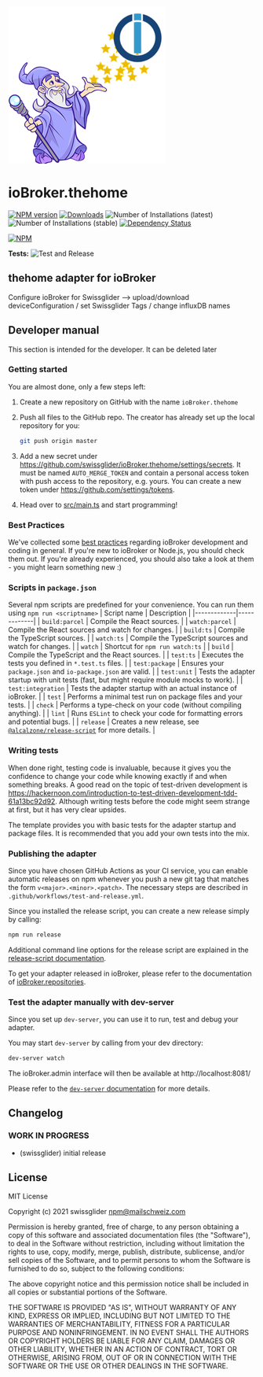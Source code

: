 ![Logo](admin/thehome.png)
# ioBroker.thehome

[![NPM version](https://img.shields.io/npm/v/iobroker.thehome.svg)](https://www.npmjs.com/package/iobroker.thehome)
[![Downloads](https://img.shields.io/npm/dm/iobroker.thehome.svg)](https://www.npmjs.com/package/iobroker.thehome)
![Number of Installations (latest)](https://iobroker.live/badges/thehome-installed.svg)
![Number of Installations (stable)](https://iobroker.live/badges/thehome-stable.svg)
[![Dependency Status](https://img.shields.io/david/swissglider/iobroker.thehome.svg)](https://david-dm.org/swissglider/iobroker.thehome)

[![NPM](https://nodei.co/npm/iobroker.thehome.png?downloads=true)](https://nodei.co/npm/iobroker.thehome/)

**Tests:** ![Test and Release](https://github.com/swissglider/ioBroker.thehome/workflows/Test%20and%20Release/badge.svg)

## thehome adapter for ioBroker

Configure ioBroker for Swissglider --> upload/download deviceConfiguration / set Swissglider Tags / change influxDB names

## Developer manual
This section is intended for the developer. It can be deleted later

### Getting started

You are almost done, only a few steps left:
1. Create a new repository on GitHub with the name `ioBroker.thehome`

1. Push all files to the GitHub repo. The creator has already set up the local repository for you:  
	```bash
	git push origin master
	```
1. Add a new secret under https://github.com/swissglider/ioBroker.thehome/settings/secrets. It must be named `AUTO_MERGE_TOKEN` and contain a personal access token with push access to the repository, e.g. yours. You can create a new token under https://github.com/settings/tokens.

1. Head over to [src/main.ts](src/main.ts) and start programming!

### Best Practices
We've collected some [best practices](https://github.com/ioBroker/ioBroker.repositories#development-and-coding-best-practices) regarding ioBroker development and coding in general. If you're new to ioBroker or Node.js, you should
check them out. If you're already experienced, you should also take a look at them - you might learn something new :)

### Scripts in `package.json`
Several npm scripts are predefined for your convenience. You can run them using `npm run <scriptname>`
| Script name | Description |
|-------------|-------------|
| `build:parcel` | Compile the React sources. |
| `watch:parcel` | Compile the React sources and watch for changes. |
| `build:ts` | Compile the TypeScript sources. |
| `watch:ts` | Compile the TypeScript sources and watch for changes. |
| `watch` | Shortcut for `npm run watch:ts` |
| `build` | Compile the TypeScript and the React sources. |
| `test:ts` | Executes the tests you defined in `*.test.ts` files. |
| `test:package` | Ensures your `package.json` and `io-package.json` are valid. |
| `test:unit` | Tests the adapter startup with unit tests (fast, but might require module mocks to work). |
| `test:integration` | Tests the adapter startup with an actual instance of ioBroker. |
| `test` | Performs a minimal test run on package files and your tests. |
| `check` | Performs a type-check on your code (without compiling anything). |
| `lint` | Runs `ESLint` to check your code for formatting errors and potential bugs. |
| `release` | Creates a new release, see [`@alcalzone/release-script`](https://github.com/AlCalzone/release-script#usage) for more details. |

### Writing tests
When done right, testing code is invaluable, because it gives you the 
confidence to change your code while knowing exactly if and when 
something breaks. A good read on the topic of test-driven development 
is https://hackernoon.com/introduction-to-test-driven-development-tdd-61a13bc92d92. 
Although writing tests before the code might seem strange at first, but it has very 
clear upsides.

The template provides you with basic tests for the adapter startup and package files.
It is recommended that you add your own tests into the mix.

### Publishing the adapter
Since you have chosen GitHub Actions as your CI service, you can 
enable automatic releases on npm whenever you push a new git tag that matches the form 
`v<major>.<minor>.<patch>`. The necessary steps are described in `.github/workflows/test-and-release.yml`.

Since you installed the release script, you can create a new
release simply by calling:
```bash
npm run release
```
Additional command line options for the release script are explained in the
[release-script documentation](https://github.com/AlCalzone/release-script#command-line).

To get your adapter released in ioBroker, please refer to the documentation 
of [ioBroker.repositories](https://github.com/ioBroker/ioBroker.repositories#requirements-for-adapter-to-get-added-to-the-latest-repository).

### Test the adapter manually with dev-server
Since you set up `dev-server`, you can use it to run, test and debug your adapter.

You may start `dev-server` by calling from your dev directory:
```bash
dev-server watch
```

The ioBroker.admin interface will then be available at http://localhost:8081/

Please refer to the [`dev-server` documentation](https://github.com/ioBroker/dev-server#command-line) for more details.

## Changelog
<!--
	Placeholder for the next version (at the beginning of the line):
	### **WORK IN PROGRESS**
-->

### **WORK IN PROGRESS**
* (swissglider) initial release

## License
MIT License

Copyright (c) 2021 swissglider <npm@mailschweiz.com>

Permission is hereby granted, free of charge, to any person obtaining a copy
of this software and associated documentation files (the "Software"), to deal
in the Software without restriction, including without limitation the rights
to use, copy, modify, merge, publish, distribute, sublicense, and/or sell
copies of the Software, and to permit persons to whom the Software is
furnished to do so, subject to the following conditions:

The above copyright notice and this permission notice shall be included in all
copies or substantial portions of the Software.

THE SOFTWARE IS PROVIDED "AS IS", WITHOUT WARRANTY OF ANY KIND, EXPRESS OR
IMPLIED, INCLUDING BUT NOT LIMITED TO THE WARRANTIES OF MERCHANTABILITY,
FITNESS FOR A PARTICULAR PURPOSE AND NONINFRINGEMENT. IN NO EVENT SHALL THE
AUTHORS OR COPYRIGHT HOLDERS BE LIABLE FOR ANY CLAIM, DAMAGES OR OTHER
LIABILITY, WHETHER IN AN ACTION OF CONTRACT, TORT OR OTHERWISE, ARISING FROM,
OUT OF OR IN CONNECTION WITH THE SOFTWARE OR THE USE OR OTHER DEALINGS IN THE
SOFTWARE.